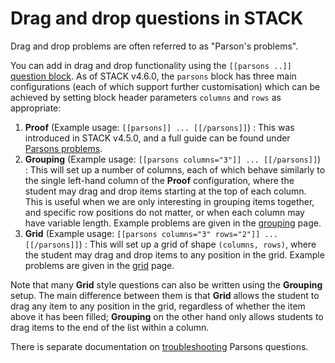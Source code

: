 # Drag and drop questions in STACK

Drag and drop problems are often referred to as "Parson's problems".

You can add in drag and drop functionality using the `[[parsons ..]]` [question block](Question_block.md). 
As of STACK v4.6.0, the `parsons` block has three main configurations (each of which support further customisation) which can be achieved by setting block header parameters `columns` and `rows` as appropriate:

1. **Proof** (Example usage: `[[parsons]] ... [[/parsons]]`) : This was introduced in STACK v4.5.0, and a full guide can be found under [Parsons problems](Parsons.md).
2. **Grouping** (Example usage: `[[parsons columns="3"]] ... [[/parsons]]`) : 
This will set up a number of columns, each of which behave similarly to the single left-hand column of the **Proof** configuration, where the student may drag and drop items starting at the top of each column. 
This is useful when we are only interesting in grouping items together, and specific row positions do not matter, or when each column may have variable length. Example problems are given in the [grouping](Grouping.md) page.
3. **Grid** (Example usage: `[[parsons columns="3" rows="2"]] ... [[/parsons]]`) : 
This will set up a grid of shape `(columns, rows)`, where the student may drag and drop items to any position in the grid. Example problems are given in the [grid](Grid.md) page.

Note that many **Grid** style questions can also be written using the **Grouping** setup. 
The main difference between them is that **Grid** allows the student to drag any item to any position in the grid, regardless
of whether the item above it has been filled; **Grouping** on the other hand only allows students to drag items to the 
end of the list within a column.

There is separate documentation on [troubleshooting](Troubleshooting.md) Parsons questions.